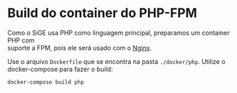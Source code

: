 # Build do container do PHP-FPM

Como o SiGE usa PHP como linguagem principal, preparamos um container PHP com  
suporte a FPM, pois ele será usado com o [Nginx](http://nginx.org/).

Use o arquivo `Dockerfile` que se encontra na pasta `./docker/php`. Utilize o docker-compose para fazer o build:

```
docker-compose build php
```



